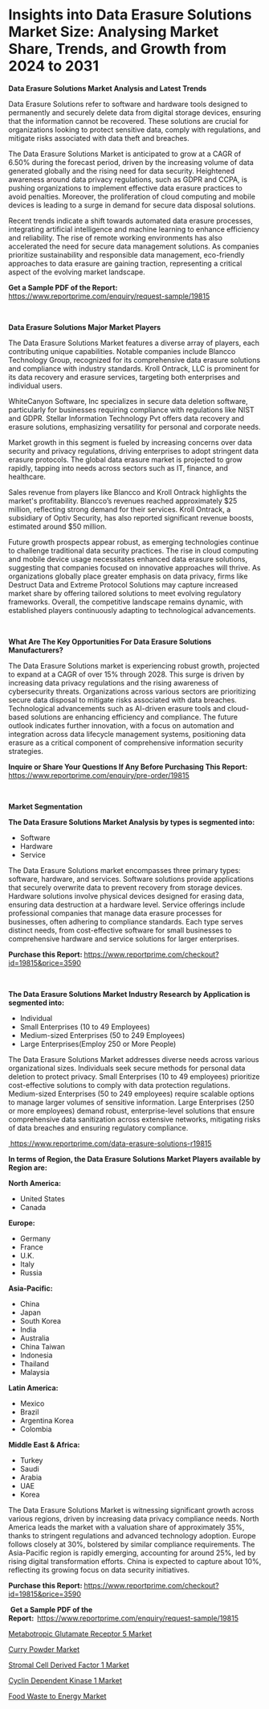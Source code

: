<p><h1>Insights into Data Erasure Solutions Market Size: Analysing Market Share, Trends, and Growth from 2024 to 2031</h1></p><p><strong>Data Erasure Solutions Market Analysis and Latest Trends</strong></p>
<p><p>Data Erasure Solutions refer to software and hardware tools designed to permanently and securely delete data from digital storage devices, ensuring that the information cannot be recovered. These solutions are crucial for organizations looking to protect sensitive data, comply with regulations, and mitigate risks associated with data theft and breaches.</p><p>The Data Erasure Solutions Market is anticipated to grow at a CAGR of 6.50% during the forecast period, driven by the increasing volume of data generated globally and the rising need for data security. Heightened awareness around data privacy regulations, such as GDPR and CCPA, is pushing organizations to implement effective data erasure practices to avoid penalties. Moreover, the proliferation of cloud computing and mobile devices is leading to a surge in demand for secure data disposal solutions.</p><p>Recent trends indicate a shift towards automated data erasure processes, integrating artificial intelligence and machine learning to enhance efficiency and reliability. The rise of remote working environments has also accelerated the need for secure data management solutions. As companies prioritize sustainability and responsible data management, eco-friendly approaches to data erasure are gaining traction, representing a critical aspect of the evolving market landscape.</p></p>
<p><strong>Get a Sample PDF of the Report:&nbsp;</strong> <a href="https://www.reportprime.com/enquiry/request-sample/19815?utm_campaign=1674&utm_medium=2&utm_source=Github&utm_content=ia&utm_term=02122024&utm_id=data-erasure-solutions">https://www.reportprime.com/enquiry/request-sample/19815</a></p>
<p>&nbsp;</p>
<p><strong>Data Erasure Solutions Major Market Players</strong></p>
<p><p>The Data Erasure Solutions Market features a diverse array of players, each contributing unique capabilities. Notable companies include Blancco Technology Group, recognized for its comprehensive data erasure solutions and compliance with industry standards. Kroll Ontrack, LLC is prominent for its data recovery and erasure services, targeting both enterprises and individual users.</p><p>WhiteCanyon Software, Inc specializes in secure data deletion software, particularly for businesses requiring compliance with regulations like NIST and GDPR. Stellar Information Technology Pvt offers data recovery and erasure solutions, emphasizing versatility for personal and corporate needs.</p><p>Market growth in this segment is fueled by increasing concerns over data security and privacy regulations, driving enterprises to adopt stringent data erasure protocols. The global data erasure market is projected to grow rapidly, tapping into needs across sectors such as IT, finance, and healthcare.</p><p>Sales revenue from players like Blancco and Kroll Ontrack highlights the market's profitability. Blancco’s revenues reached approximately $25 million, reflecting strong demand for their services. Kroll Ontrack, a subsidiary of Optiv Security, has also reported significant revenue boosts, estimated around $50 million.</p><p>Future growth prospects appear robust, as emerging technologies continue to challenge traditional data security practices. The rise in cloud computing and mobile device usage necessitates enhanced data erasure solutions, suggesting that companies focused on innovative approaches will thrive. As organizations globally place greater emphasis on data privacy, firms like Destruct Data and Extreme Protocol Solutions may capture increased market share by offering tailored solutions to meet evolving regulatory frameworks. Overall, the competitive landscape remains dynamic, with established players continuously adapting to technological advancements.</p></p>
<p>&nbsp;</p>
<p><strong>What Are The Key Opportunities For Data Erasure Solutions Manufacturers?</strong></p>
<p><p>The Data Erasure Solutions market is experiencing robust growth, projected to expand at a CAGR of over 15% through 2028. This surge is driven by increasing data privacy regulations and the rising awareness of cybersecurity threats. Organizations across various sectors are prioritizing secure data disposal to mitigate risks associated with data breaches. Technological advancements such as AI-driven erasure tools and cloud-based solutions are enhancing efficiency and compliance. The future outlook indicates further innovation, with a focus on automation and integration across data lifecycle management systems, positioning data erasure as a critical component of comprehensive information security strategies.</p></p>
<p><strong>Inquire or Share Your Questions If Any Before Purchasing This Report:</strong> <a href="https://www.reportprime.com/enquiry/pre-order/19815?utm_campaign=1674&utm_medium=2&utm_source=Github&utm_content=ia&utm_term=02122024&utm_id=data-erasure-solutions">https://www.reportprime.com/enquiry/pre-order/19815</a></p>
<p>&nbsp;</p>
<p><strong>Market Segmentation</strong></p>
<p><strong>The Data Erasure Solutions Market Analysis by types is segmented into:</strong></p>
<p><ul><li>Software</li><li>Hardware</li><li>Service</li></ul></p>
<p><p>The Data Erasure Solutions market encompasses three primary types: software, hardware, and services. Software solutions provide applications that securely overwrite data to prevent recovery from storage devices. Hardware solutions involve physical devices designed for erasing data, ensuring data destruction at a hardware level. Service offerings include professional companies that manage data erasure processes for businesses, often adhering to compliance standards. Each type serves distinct needs, from cost-effective software for small businesses to comprehensive hardware and service solutions for larger enterprises.</p></p>
<p><strong>Purchase this Report:&nbsp;</strong><a href="https://www.reportprime.com/checkout?id=19815&price=3590&utm_campaign=1674&utm_medium=2&utm_source=Github&utm_content=ia&utm_term=02122024&utm_id=data-erasure-solutions">https://www.reportprime.com/checkout?id=19815&price=3590</a></p>
<p>&nbsp;</p>
<p><strong>The Data Erasure Solutions Market Industry Research by Application is segmented into:</strong></p>
<p><ul><li>Individual</li><li>Small Enterprises (10 to 49 Employees)</li><li>Medium-sized Enterprises (50 to 249 Employees)</li><li>Large Enterprises(Employ 250 or More People)</li></ul></p>
<p><p>The Data Erasure Solutions Market addresses diverse needs across various organizational sizes. Individuals seek secure methods for personal data deletion to protect privacy. Small Enterprises (10 to 49 employees) prioritize cost-effective solutions to comply with data protection regulations. Medium-sized Enterprises (50 to 249 employees) require scalable options to manage larger volumes of sensitive information. Large Enterprises (250 or more employees) demand robust, enterprise-level solutions that ensure comprehensive data sanitization across extensive networks, mitigating risks of data breaches and ensuring regulatory compliance.</p></p>
<p><a href="https://www.reportprime.com/data-erasure-solutions-r19815?utm_campaign=1674&utm_medium=2&utm_source=Github&utm_content=ia&utm_term=02122024&utm_id=data-erasure-solutions">&nbsp;https://www.reportprime.com/data-erasure-solutions-r19815</a></p>
<p><strong>In terms of Region, the Data Erasure Solutions Market Players available by Region are:</strong></p>
<p>
    <p> <strong> North America: </strong>
        <ul>
            <li>United States</li>
            <li>Canada</li>
        </ul>
        </p> 
    <p> <strong> Europe: </strong>
        <ul>
            <li>Germany</li>
            <li>France</li>
            <li>U.K.</li>
            <li>Italy</li>
            <li>Russia</li>
        </ul>
        </p> 
    <p> <strong> Asia-Pacific: </strong>
        <ul>
            <li>China</li>
            <li>Japan</li>
            <li>South Korea</li>
            <li>India</li>
            <li>Australia</li>
            <li>China Taiwan</li>
            <li>Indonesia</li>
            <li>Thailand</li>
            <li>Malaysia</li>
        </ul>
        </p> 
    <p> <strong> Latin America: </strong>
        <ul>
            <li>Mexico</li>
            <li>Brazil</li>
            <li>Argentina Korea</li>
            <li>Colombia</li>
        </ul>
        </p> 
    <p> <strong> Middle East & Africa: </strong>
        <ul>
            <li>Turkey</li>
            <li>Saudi</li>
            <li>Arabia</li>
            <li>UAE</li>
            <li>Korea</li>
        </ul>
    </p>
    </p>
<p><p>The Data Erasure Solutions Market is witnessing significant growth across various regions, driven by increasing data privacy compliance needs. North America leads the market with a valuation share of approximately 35%, thanks to stringent regulations and advanced technology adoption. Europe follows closely at 30%, bolstered by similar compliance requirements. The Asia-Pacific region is rapidly emerging, accounting for around 25%, led by rising digital transformation efforts. China is expected to capture about 10%, reflecting its growing focus on data security initiatives.</p></p>
<p><strong>Purchase this Report: </strong><a href="https://www.reportprime.com/checkout?id=19815&price=3590&utm_campaign=1674&utm_medium=2&utm_source=Github&utm_content=ia&utm_term=02122024&utm_id=data-erasure-solutions">https://www.reportprime.com/checkout?id=19815&price=3590</a></p>
<p>&nbsp;<strong>Get a Sample PDF of the Report:&nbsp;&nbsp;</strong><a href="https://www.reportprime.com/enquiry/request-sample/19815?utm_campaign=1674&utm_medium=2&utm_source=Github&utm_content=ia&utm_term=02122024&utm_id=data-erasure-solutions">https://www.reportprime.com/enquiry/request-sample/19815</a></p>
<p><strong></strong></p>
<p><p><a href="https://www.linkedin.com/pulse/insightful-metabotropic-glutamate-receptor-5-market-analysis-px6qe?utm_campaign=1674&utm_medium=2&utm_source=Github&utm_content=ia&utm_term=02122024&utm_id=data-erasure-solutions">Metabotropic Glutamate Receptor 5 Market</a></p><p><a href="https://issuu.com/reportprime-2/docs/curry-powder-market-size-2030.pptx?utm_campaign=1674&utm_medium=2&utm_source=Github&utm_content=ia&utm_term=02122024&utm_id=data-erasure-solutions">Curry Powder Market</a></p><p><a href="https://www.linkedin.com/pulse/stromal-cell-derived-factor-1-market-share-revenue-analysis-r79ce?utm_campaign=1674&utm_medium=2&utm_source=Github&utm_content=ia&utm_term=02122024&utm_id=data-erasure-solutions">Stromal Cell Derived Factor 1 Market</a></p><p><a href="https://www.linkedin.com/pulse/breaking-down-cyclin-dependent-kinase-1-market-growth-42-ripfe?utm_campaign=1674&utm_medium=2&utm_source=Github&utm_content=ia&utm_term=02122024&utm_id=data-erasure-solutions">Cyclin Dependent Kinase 1 Market</a></p><p><a href="https://issuu.com/reportprime-2/docs/food-waste-to-energy-market-size-2030.pptx?utm_campaign=1674&utm_medium=2&utm_source=Github&utm_content=ia&utm_term=02122024&utm_id=data-erasure-solutions">Food Waste to Energy Market</a></p></p>